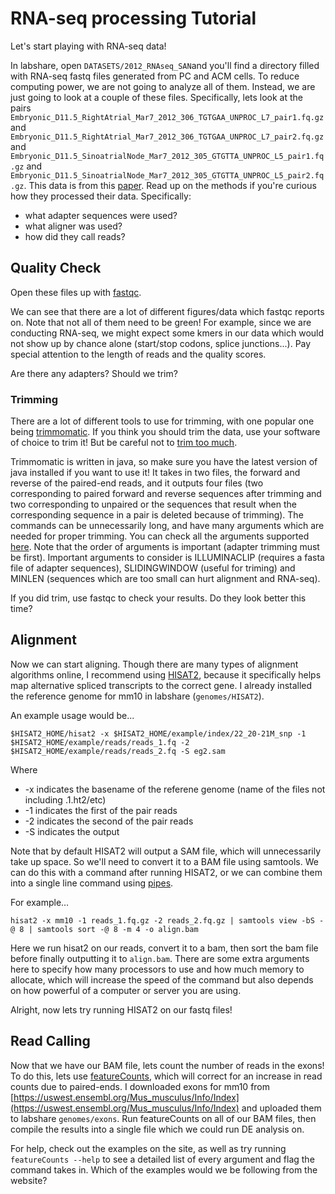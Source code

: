 # RNA-seq processing Tutorial

Let's start playing with RNA-seq data!

In labshare, open `DATASETS/2012_RNAseq_SAN`and you'll find a directory filled with RNA-seq fastq files generated from PC and ACM cells. To reduce computing power, we are not going to analyze all of them. Instead, we are just going to look at a couple of these files. Specifically, lets look at the pairs `Embryonic_D11.5_RightAtrial_Mar7_2012_306_TGTGAA_UNPROC_L7_pair1.fq.gz` and `Embryonic_D11.5_RightAtrial_Mar7_2012_306_TGTGAA_UNPROC_L7_pair2.fq.gz` and `Embryonic_D11.5_SinoatrialNode_Mar7_2012_305_GTGTTA_UNPROC_L5_pair1.fq.gz` and `Embryonic_D11.5_SinoatrialNode_Mar7_2012_305_GTGTTA_UNPROC_L5_pair2.fq.gz`. This data is from this [paper](https://www.ncbi.nlm.nih.gov/pmc/articles/PMC4344860/). Read up on the methods if you're curious how they processed their data. Specifically:

* what adapter sequences were used?
* what aligner was used?
* how did they call reads?

## Quality Check

Open these files up with [fastqc](https://www.bioinformatics.babraham.ac.uk/projects/fastqc/). 

We can see that there are a lot of different figures/data which fastqc reports on. Note that not all of them need to be green! For example, since we are conducting RNA-seq, we might expect some kmers in our data which would not show up by chance alone (start/stop codons, splice junctions...). Pay special attention to the length of reads and the quality scores.

Are there any adapters? Should we trim?

### Trimming

There are a lot of different tools to use for trimming, with one popular one being [trimmomatic](http://www.usadellab.org/cms/?page=trimmomatic). If you think you should trim the data, use your software of choice to trim it! But be careful not to [trim too much](https://www.rna-seqblog.com/you-might-be-ruining-your-rna-seq-data/).

Trimmomatic is written in java, so make sure you have the latest version of java installed if you want to use it! It takes in two files, the forward and reverse of the paired-end reads, and it outputs four files (two corresponding to paired forward and reverse sequences after trimming and two corresponding to unpaired or the sequences that result when the corresponding sequence in a pair is deleted because of trimming). The commands can be unnecessarily long, and have many arguments which are needed for proper trimming. You can check all the arguments supported [here](http://www.usadellab.org/cms/uploads/supplementary/Trimmomatic/TrimmomaticManual_V0.32.pdf). Note that the order of arguments is important (adapter trimming must be first). Important arguments to consider is ILLUMINACLIP (requires a fasta file of adapter sequences), SLIDINGWINDOW (useful for triming) and MINLEN (sequences which are too small can hurt alignment and RNA-seq).

If you did trim, use fastqc to check your results. Do they look better this time?

## Alignment

Now we can start aligning. Though there are many types of alignment algorithms online, I recommend using [HISAT2](https://daehwankimlab.github.io/hisat2), because it specifically helps map alternative spliced transcripts to the correct gene. I already installed the reference genome for mm10 in labshare (`genomes/HISAT2`). 

An example usage would be...

`$HISAT2_HOME/hisat2 -x $HISAT2_HOME/example/index/22_20-21M_snp -1 $HISAT2_HOME/example/reads/reads_1.fq -2 $HISAT2_HOME/example/reads/reads_2.fq -S eg2.sam`

Where

* -x indicates the basename of the referene genome (name of the files not including .1.ht2/etc)
* -1 indicates the first of the pair reads
* -2 indicates the second of the pair reads
* -S indicates the output

Note that by default HISAT2 will output a SAM file, which will unnecessarily take up space. So we'll need to convert it to a BAM file using samtools. We can do this with a command after running HISAT2, or we can combine them into a single line command using [pipes](https://stackoverflow.com/questions/9834086/what-is-a-simple-explanation-for-how-pipes-work-in-bash). 

For example...

`hisat2 -x mm10 -1 reads_1.fq.gz -2 reads_2.fq.gz | samtools view -bS -@ 8 | samtools sort -@ 8 -m 4 -o align.bam`

Here we run hisat2 on our reads, convert it to a bam, then sort the bam file before finally outputting it to `align.bam`. There are some extra arguments here to specify how many processors to use and how much memory to allocate, which will increase the speed of the command but also depends on how powerful of a computer or server you are using.

Alright, now lets try running HISAT2 on our fastq files!

## Read Calling

Now that we have our BAM file, lets count the number of reads in the exons! To do this, lets use [featureCounts](http://bioinf.wehi.edu.au/featureCounts/), which will correct for an increase in read counts due to paired-ends. I downloaded exons for mm10 from [https://uswest.ensembl.org/Mus_musculus/Info/Index](https://uswest.ensembl.org/Mus_musculus/Info/Index) and uploaded them to labshare `genomes/exons`. Run featureCounts on all of our BAM files, then compile the results into a single file which we could run DE analysis on. 

For help, check out the examples on the site, as well as try running `featureCounts --help` to see a detailed list of every argument and flag the command takes in. Which of the examples would we be following from the website?
